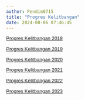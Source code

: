 ```yaml
---
author: Pendim0715
title: "Progres Kelitbangan"
date: 2024-08-06 07:46:45
---
```

<p style="line-height: 1.1;"><span style="font-size: 10pt; font-family: arial, helvetica, sans-serif;"><a href="https://drive.google.com/file/d/1UnnM4eKcGX2LpGmP2J5MBIWHsN0zKRQv/view?usp=sharing"><span style="vertical-align: inherit;"><span style="vertical-align: inherit;">Progres Kelitbangan 2018</span></span></a></span></p>

<p style="line-height: 1.1;"><span style="font-size: 10pt; font-family: arial, helvetica, sans-serif;"><a href="https://drive.google.com/file/d/1e2yvub-U76DyAzDoEMLy2273olPg2ESP/view?usp=sharing"><span style="vertical-align: inherit;"><span style="vertical-align: inherit;">Progres Kelitbangan 2019</span></span></a></span></p>

<p style="line-height: 1.1;"><span style="font-size: 10pt; font-family: arial, helvetica, sans-serif;"><a href="https://drive.google.com/file/d/1txpiMAb7rP5pHcmEz8L72Eq3QVLcZ9I1/view?usp=sharing"><span style="vertical-align: inherit;"><span style="vertical-align: inherit;">Progres Kelitbangan 2020</span></span></a></span></p>

<p style="line-height: 1.1;"><span style="font-size: 10pt; font-family: arial, helvetica, sans-serif;"><a href="https://drive.google.com/file/d/1Xm7W6TVPOrMo6hL9Z04rvU4klHN7nV2V/view?usp=sharing"><span style="vertical-align: inherit;"><span style="vertical-align: inherit;">Progres Kelitbangan 2021</span></span></a></span></p>

<p style="line-height: 1.1;"><span style="font-size: 10pt; font-family: arial, helvetica, sans-serif;"><a href="https://drive.google.com/file/d/119NN8_r4Yc7prz1fMu055eRkMI9vgA4w/view?usp=sharing"><span style="vertical-align: inherit;"><span style="vertical-align: inherit;">Progres Kelitbangan 2022</span></span></a></span></p>

<p style="line-height: 1.1;"><span style="font-size: 10pt; font-family: arial, helvetica, sans-serif;"><a href="https://drive.google.com/file/d/1knFF4ryfCe_8ZIThZnGq8M-9m_OYcR94/view?usp=sharing"><span style="vertical-align: inherit;"><span style="vertical-align: inherit;">Progres Kelitbangan 2023</span></span></a></span></p>
